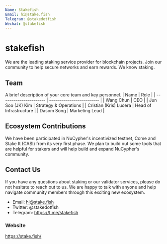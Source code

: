 ```yaml
---
Name: Stakefish
Email: hi@stake.fish
Telegram: @stakedotfish
Wechat: @stakefish
---
```


# stakefish
We are the leading staking service provider for blockchain projects. Join our community to help secure networks and earn rewards. We know staking.
## Team
A brief description of your core team and key personnel.
| Name                    | Role                      |
| ----------------------  | ------------------------- |
| Wang Chun               | CEO                       |
| Jun Soo (JK) Kim        | Strategy & Operations     |
| Cristian (Kris) Lucera  | Head of Infrastructure    |
| Dasom Song              | Marketing Lead            |
## Ecosystem Contributions
We have been participated in NuCypher's incentivized testnet, Come and Stake It (CASI) from its very first phase. We plan to build out some tools that are helpful for stakers and will help build and expand NuCypher's community.
## Contact Us
If you have any questions about staking or our validator services, please do not hesitate to reach out to us. We are happy to talk with anyone and help navigate community members through this exciting new ecosystem.
- Email: hi@stake.fish
- Twitter: @stakedotfish
- Telegram: https://t.me/stakefish
### Website
https://stake.fish/
